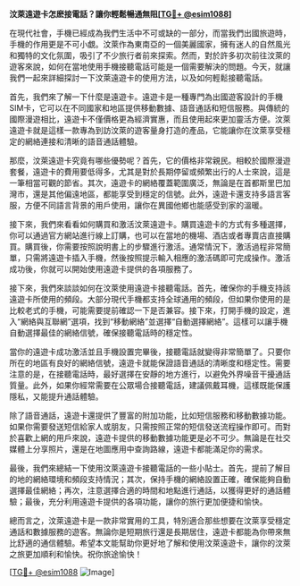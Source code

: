 **汶萊遠遊卡怎麽接電話？讓你輕鬆暢通無阻[[TG💪+ @esim1088](https://t.me/s/esim1088)]**

在現代社會，手機已經成為我們生活中不可或缺的一部分，而當我們出國旅遊時，手機的作用更是不可小覷。汶萊作為東南亞的一個美麗國家，擁有迷人的自然風光和獨特的文化氛圍，吸引了不少旅行者前來探索。然而，對於許多初次前往汶萊的遊客來說，如何在當地使用手機接聽電話可能是一個需要解決的問題。今天，就讓我們一起來詳細探討一下汶萊遠遊卡的使用方法，以及如何輕鬆接聽電話。

首先，我們來了解一下什麼是遠遊卡。遠遊卡是一種專門為出國遊客設計的手機SIM卡，它可以在不同國家和地區提供移動數據、語音通話和短信服務。與傳統的國際漫遊相比，遠遊卡不僅價格更為經濟實惠，而且使用起來更加靈活方便。汶萊遠遊卡就是這樣一款專為到訪汶萊的遊客量身打造的產品，它能讓你在汶萊享受穩定的網絡連接和清晰的語音通話體驗。

那麼，汶萊遠遊卡究竟有哪些優勢呢？首先，它的價格非常親民。相較於國際漫遊套餐，遠遊卡的費用要低得多，尤其是對於長期停留或頻繁出行的人士來說，這是一筆相當可觀的節省。其次，遠遊卡的網絡覆蓋範圍廣泛，無論是在首都斯里巴加灣市，還是其他偏遠地區，都能享受到穩定的信號。此外，遠遊卡還支持多語言客服，方便不同語言背景的用戶使用，讓你在異國他鄉也能感受到家的溫暖。

接下來，我們來看看如何購買和激活汶萊遠遊卡。購買遠遊卡的方式有多種選擇，你可以通過官方網站進行線上訂購，也可以在當地的機場、酒店或者專賣店直接購買。購買後，你需要按照說明書上的步驟進行激活。通常情況下，激活過程非常簡單，只需將遠遊卡插入手機，然後按照提示輸入相應的激活碼即可完成操作。激活成功後，你就可以開始使用遠遊卡提供的各項服務了。

接下來，我們來談談如何在汶萊使用遠遊卡接聽電話。首先，確保你的手機支持該遠遊卡所使用的頻段。大部分現代手機都支持全球通用的頻段，但如果你使用的是比較老式的手機，可能需要提前確認一下是否兼容。接下來，打開手機的設定，進入“網絡與互聯網”選項，找到“移動網絡”並選擇“自動選擇網絡”。這樣可以讓手機自動選擇最佳的網絡信號，確保接聽電話時的穩定性。

當你的遠遊卡成功激活並且手機設置完畢後，接聽電話就變得非常簡單了。只要你所在的地區有良好的網絡信號，遠遊卡就能保證語音通話的清晰度和穩定性。需要注意的是，在接聽電話時，最好選擇在安靜的地方進行，以避免外界噪音干擾通話質量。此外，如果你經常需要在公眾場合接聽電話，建議佩戴耳機，這樣既能保護隱私，又能提升通話體驗。

除了語音通話，遠遊卡還提供了豐富的附加功能，比如短信服務和移動數據功能。如果你需要發送短信給家人或朋友，只需按照正常的短信發送流程操作即可。而對於喜歡上網的用戶來說，遠遊卡提供的移動數據功能更是必不可少。無論是在社交媒體上分享照片，還是在地圖應用中查詢路線，遠遊卡都能滿足你的需求。

最後，我們來總結一下使用汶萊遠遊卡接聽電話的一些小貼士。首先，提前了解目的地的網絡環境和頻段支持情況；其次，保持手機的網絡設置正確，確保能夠自動選擇最佳網絡；再次，注意選擇合適的時間和地點進行通話，以獲得更好的通話體驗；最後，充分利用遠遊卡提供的各項功能，讓你的旅行更加便捷和愉快。

總而言之，汶萊遠遊卡是一款非常實用的工具，特別適合那些想要在汶萊享受穩定通話和數據服務的遊客。無論你是短期旅行還是長期居住，遠遊卡都能為你帶來無比舒適的通信體驗。希望本文能幫助你更好地了解和使用汶萊遠遊卡，讓你的汶萊之旅更加順利和愉快。祝你旅途愉快！

[[TG💪+ @esim1088](https://t.me/s/esim1088) ![Image](https://i.postimg.cc/4NQfJmqS/Snipaste-2025-05-13-00-14-12.png)]